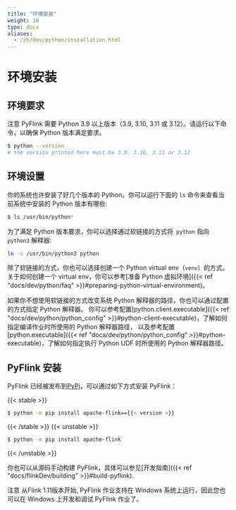 ```yaml
---
title: "环境安装"
weight: 16
type: docs
aliases:
  - /zh/dev/python/installation.html
---
```

<!--
Licensed to the Apache Software Foundation (ASF) under one
or more contributor license agreements.  See the NOTICE file
distributed with this work for additional information
regarding copyright ownership.  The ASF licenses this file
to you under the Apache License, Version 2.0 (the
"License"); you may not use this file except in compliance
with the License.  You may obtain a copy of the License at

  http://www.apache.org/licenses/LICENSE-2.0

Unless required by applicable law or agreed to in writing,
software distributed under the License is distributed on an
"AS IS" BASIS, WITHOUT WARRANTIES OR CONDITIONS OF ANY
KIND, either express or implied.  See the License for the
specific language governing permissions and limitations
under the License.
-->

# 环境安装



## 环境要求
<span class="label label-info">注意</span> PyFlink 需要 Python 3.9 以上版本（3.9, 3.10, 3.11 或 3.12）。请运行以下命令，以确保 Python 版本满足要求。

```bash
$ python --version
# the version printed here must be 3.9, 3.10, 3.11 or 3.12
```

## 环境设置

你的系统也许安装了好几个版本的 Python。你可以运行下面的 `ls` 命令来查看当前系统中安装的 Python 版本有哪些:

```bash
$ ls /usr/bin/python*
```

为了满足 Python 版本要求，你可以选择通过软链接的方式将` python` 指向 `python3` 解释器:

```bash
ln -s /usr/bin/python3 python
```

除了软链接的方式，你也可以选择创建一个 Python virtual env（`venv`）的方式。关于如何创建一个 virtual env，你可以参考[准备 Python 虚拟环境]({{< ref "docs/dev/python/faq" >}}#preparing-python-virtual-environment)。

如果你不想使用软链接的方式改变系统 Python 解释器的路径，你也可以通过配置的方式指定 Python 解释器。
你可以参考配置[python.client.executable]({{< ref "docs/dev/python/python_config" >}}#python-client-executable)，了解如何指定编译作业时所使用的 Python 解释器路径，
以及参考配置[python.executable]({{< ref "docs/dev/python/python_config" >}}#python-executable)，了解如何指定执行 Python UDF 时所使用的 Python 解释器路径。

## PyFlink 安装

PyFlink 已经被发布到[PyPi](https://pypi.org/project/apache-flink/)，可以通过如下方式安装 PyFlink：

{{< stable >}}
```bash
$ python -m pip install apache-flink=={{< version >}}
```
{{< /stable >}}
{{< unstable >}}
```bash
$ python -m pip install apache-flink
```
{{< /unstable >}}

你也可以从源码手动构建 PyFlink，具体可以参见[开发指南]({{< ref "docs/flinkDev/building" >}}#build-pyflink).

<span class="label label-info">注意</span> 从Flink 1.11版本开始, PyFlink 作业支持在 Windows 系统上运行，因此您也可以在 Windows 上开发和调试 PyFlink 作业了。
